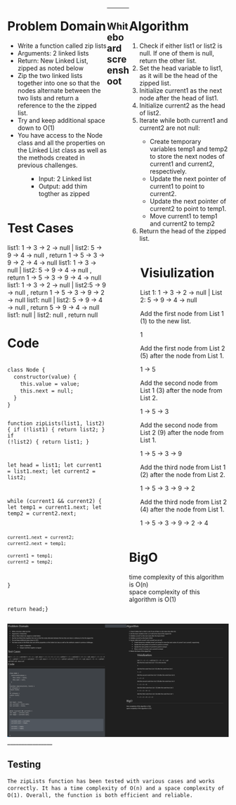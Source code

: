 <div style="float: left; width: 45%;">
<h1> Problem Domain </h1>

<ul>
<li>Write a function called zip lists</li>
<li>Arguments: 2 linked lists</li>
<li>Return: New Linked List, zipped as noted below</li>
<li>Zip the two linked lists together into one so that the nodes alternate between the two lists and return a reference to the the zipped list.</li>
<li>Try and keep additional space down to O(1)</li>
<li>You have access to the Node class and all the properties on the Linked List class as well as the methods created in previous challenges.</li>
<ul>
</p>

<ul> <li>Input: 2 Linked list </li>
<li> Output: add thim togther as zipped </li>

 </ul> </div>

<div style="float: right; width: 45%;">
<h1> Algorithm </h1>

<ol>
<li>Check if either list1 or list2 is null. If one of them is null, return the other list.</li>
<li>Set the head variable to list1, as it will be the head of the zipped list.</li>
<li>Initialize current1 as the next node after the head of list1.</li>
<li>Initialize current2 as the head of list2.</li>
<li>Iterate while both current1 and current2 are not null:</li>
<ul>
<li>Create temporary variables temp1 and temp2 to store the next nodes of current1 and current2, respectively.</li>
<li>Update the next pointer of current1 to point to current2.</li>
<li>Update the next pointer of current2 to point to temp1.</li>
<li>Move current1 to temp1 and current2 to temp2</li>
</ul>
<li>Return the head of the zipped list.</li>
</ol>
</div>
<div style="float: left; width: 45%;">
<h1> Test Cases </h1>
list1: 1 -> 3 -> 2 -> null | list2: 5 -> 9 -> 4 -> null , return  1 -> 5 -> 3 -> 9 -> 2 -> 4 -> null
list1: 1 -> 3 -> null | list2: 5 -> 9 -> 4 -> null , return 1 -> 5 -> 3 -> 9 -> 4 -> null
list1: 1 -> 3 -> 2 -> null | list2:5 -> 9 -> null , return 1 -> 5 -> 3 -> 9 -> 2 -> null
list1: null | list2: 5 -> 9 -> 4 -> null , return 5 -> 9 -> 4 -> null
list1: null | list2: null , return  null

</div>

<div style="float: right; width: 40%;">
<h1> Visiulization </h1> 
List 1: 1 -> 3 -> 2 -> null | List 2: 5 -> 9 -> 4 -> null<br/>

Add the first node from List 1 (1) to the new list. <br/>

1 </br>

Add the first node from List 2 (5) after the node from List 1.<br/>

1 -> 5 <br/>

Add the second node from List 1 (3) after the node from List 2.

1 -> 5 -> 3<br/>

Add the second node from List 2 (9) after the node from List 1.

1 -> 5 -> 3 -> 9 <br/>

Add the third node from List 1 (2) after the node from List 2.

1 -> 5 -> 3 -> 9 -> 2<br/>

Add the third node from List 2 (4) after the node from List 1.

1 -> 5 -> 3 -> 9 -> 2 -> 4 <br/>

</div>
<div style="float: left; width: 45%;">
<h1> Code </h1>
 <pre><code>
class Node {
  constructor(value) {
    this.value = value;
    this.next = null;
  }
}

function zipLists(list1, list2) {
  if (!list1) {
    return list2;
  }
  if (!list2) {
    return list1;
  }

  let head = list1;
  let current1 = list1.next;
  let current2 = list2;

  while (current1 && current2) {
    let temp1 = current1.next;
    let temp2 = current2.next;

    current1.next = current2;
    current2.next = temp1;

    current1 = temp1;
    current2 = temp2;
  }

  return head;}
 </pre></code>
</div>



<div style="float: right; width: 45%;">
<h1> BigO </h1>
 time complexity of this algorithm is O(n) </br>
 space complexity of this algorithm is O(1)
</div>

_______________________

## Whiteboard screenshoot
<img src='../Assests/Screenshot%202023-07-03%20150204.png'/>
________________

## Testing
```
The zipLists function has been tested with various cases and works correctly. It has a time complexity of O(n) and a space complexity of O(1). Overall, the function is both efficient and reliable.
```
